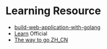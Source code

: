# Learning Resource

 - [build-web-application-with-golang](https://github.com/astaxie/build-web-application-with-golang/blob/master/zh/preface.md)
 - [Learn](https://github.com/golang/go/wiki/Learn) Official
 - [The way to go ZH_CN](https://github.com/Unknwon/the-way-to-go_ZH_CN)
